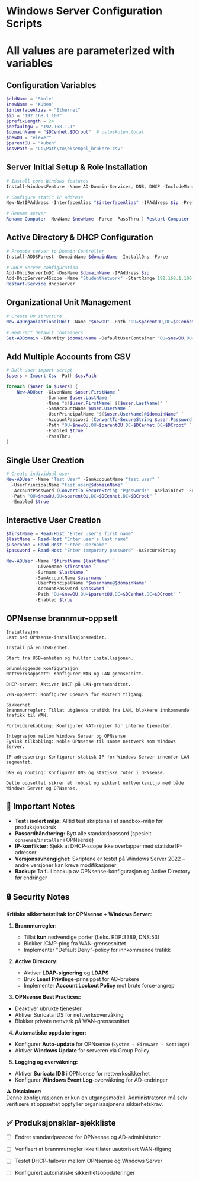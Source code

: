 # Windows Server Configuration Scripts
# All values are parameterized with variables

## Configuration Variables 
```powershell
$oldName = "Skole"
$newName = "Kuben"
$interfaceAlias = "Ethernet"
$ip = "192.168.1.100"
$prefixLength = 24
$defaultgw = "192.168.1.1"
$domainName = "$DCenhet.$DCroot"  # osloskolen.local
$newOU = "elever"
$parentOU = "kuben"
$csvPath = "C:\Path\to\eksempel_brukere.csv"
```
## Server Initial Setup & Role Installation
```powershell
# Install core Windows features
Install-WindowsFeature -Name AD-Domain-Services, DNS, DHCP -IncludeManagementTools

# Configure static IP address
New-NetIPAddress -InterfaceAlias "$interfaceAlias" -IPAddress $ip -PrefixLength $prefixLength -DefaultGateway $defaultgw

# Rename server
Rename-Computer -NewName $newName -Force -PassThru | Restart-Computer -Force
```
## Active Directory & DHCP Configuration
```powershell
# Promote server to Domain Controller
Install-ADDSForest -DomainName $domainName -InstallDns -Force

# DHCP Server configuration
Add-DhcpServerInDC -DnsName $domainName -IPAddress $ip
Add-DhcpServerv4Scope -Name "StudentNetwork" -StartRange 192.168.1.100 -EndRange 192.168.1.200 -SubnetMask 255.255.255.0 -State Active
Restart-Service dhcpserver
```

## Organizational Unit Management
```powershell
# Create OU structure
New-ADOrganizationalUnit -Name "$newOU" -Path "OU=$parentOU,DC=$DCenhet,DC=$DCroot"

# Redirect default containers
Set-ADDomain -Identity $domainName -DefaultUserContainer "OU=$newOU,OU=$parentOU,DC=$DCenhet,DC=$DCroot"
```
## Add Multiple Accounts from CSV
```powershell
# Bulk user import script
$users = Import-Csv -Path $csvPath

foreach ($user in $users) {
    New-ADUser -GivenName $user.FirstName `
               -Surname $user.LastName `
               -Name "$($user.FirstName) $($user.LastName)" `
               -SamAccountName $user.UserName `
               -UserPrincipalName "$($user.UserName)@$domainName" `
               -AccountPassword (ConvertTo-SecureString $user.Password -AsPlainText -Force) `
               -Path "OU=$newOU,OU=$parentOU,DC=$DCenhet,DC=$DCroot" `
               -Enabled $true `
               -PassThru
}
```
## Single User Creation
```powershell
# Create individual user
New-ADUser -Name "Test User" -SamAccountName "test.user" `
  -UserPrincipalName "test.user@$domainName" `
  -AccountPassword (ConvertTo-SecureString "P@ssw0rd!" -AsPlainText -Force) `
  -Path "OU=$newOU,OU=$parentOU,DC=$DCenhet,DC=$DCroot" `
  -Enabled $true
```
## Interactive User Creation
```powershell
$firstName = Read-Host "Enter user's first name"
$lastName = Read-Host "Enter user's last name"
$username = Read-Host "Enter username"
$password = Read-Host "Enter temporary password" -AsSecureString

New-ADUser -Name "$firstName $lastName" `
           -GivenName $firstName `
           -Surname $lastName `
           -SamAccountName $username `
           -UserPrincipalName "$username@$domainName" `
           -AccountPassword $password `
           -Path "OU=$newOU,OU=$parentOU,DC=$DCenhet,DC=$DCroot" `
           -Enabled $true
```

## OPNsense brannmur-oppsett
```
Installasjon
Last ned OPNsense-installasjonsmediet.

Install på en USB-enhet.

Start fra USB-enheten og fullfør installasjonen.

Grunnleggende konfigurasjon
Nettverksoppsett: Konfigurer WAN og LAN-grensesnitt.

DHCP-server: Aktiver DHCP på LAN-grensesnittet.

VPN-oppsett: Konfigurer OpenVPN for ekstern tilgang.

Sikkerhet
Brannmurregler: Tillat utgående trafikk fra LAN, blokkere innkommende trafikk til WAN.

Portviderekobling: Konfigurer NAT-regler for interne tjenester.

Integrasjon mellom Windows Server og OPNsense
Fysisk tilkobling: Koble OPNsense til samme nettverk som Windows Server.

IP-adressering: Konfigurer statisk IP for Windows Server innenfor LAN-segmentet.

DNS og routing: Konfigurer DNS og statiske ruter i OPNsense.

Dette oppsettet sikrer et robust og sikkert nettverksmiljø med både Windows Server og OPNsense.

```
## 🔔 Important Notes  
- **Test i isolert miljø:** Alltid test skriptene i et sandbox-miljø før produksjonsbruk  
- **Passordhåndtering:** Bytt alle standardpassord (spesielt `opnsense`/`installer` i OPNsense)  
- **IP-konflikter:** Sjekk at DHCP-scope ikke overlapper med statiske IP-adresser  
- **Versjonsavhengighet:** Skriptene er testet på Windows Server 2022 – andre versjoner kan kreve modifikasjoner  
- **Backup:** Ta full backup av OPNsense-konfigurasjon og Active Directory før endringer

## 🔒 Security Notes  
**Kritiske sikkerhetstiltak for OPNsense + Windows Server:**  
1. **Brannmurregler:**  
   - Tillat **kun** nødvendige porter (f.eks. RDP:3389, DNS:53)  
   - Blokker ICMP-ping fra WAN-grensesnittet  
   - Implementer "Default Deny"-policy for innkommende trafikk  

2. **Active Directory:**  
   - Aktiver **LDAP-signering** og **LDAPS**  
   - Bruk **Least Privilege**-prinsippet for AD-brukere  
   - Implementer **Account Lockout Policy** mot brute force-angrep
  
3. **OPNsense Best Practices:**

 - Deaktiver ubrukte tjenester
 - Aktiver Suricata IDS for nettverksovervåking
 - Blokker private nettverk på WAN-grensesnittet
   
4. **Automatiske oppdateringer:**  
- Konfigurer **Auto-update** for OPNsense (`System → Firmware → Settings`)  
- Aktiver **Windows Update** for serveren via Group Policy  

5. **Logging og overvåkning:**  
- Aktiver **Suricata IDS** i OPNsense for nettverkssikkerhet  
- Konfigurer **Windows Event Log**-overvåkning for AD-endringer

**⚠️ Disclaimer:**  
Denne konfigurasjonen er kun en utgangsmodell. Administratoren må selv  
verifisere at oppsettet oppfyller organisasjonens sikkerhetskrav.

## ✅ Produksjonsklar-sjekkliste  
- [ ] Endret standardpassord for OPNsense og AD-administrator  
- [ ] Verifisert at brannmurregler ikke tillater uautorisert WAN-tilgang  
- [ ] Testet DHCP-failover mellom OPNsense og Windows Server  
- [ ] Konfigurert automatiske sikkerhetsoppdateringer



